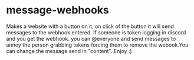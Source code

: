 # message-webhooks
Makes a website with a button on it, on click of the button it will send messages to the webhook entered. If someone is token logging in discord and you get the webhook. you can @everyone and send messages to annoy the person grabbing tokens forcing them to remove the webook.You can change the message send in "content".
Enjoy :)
